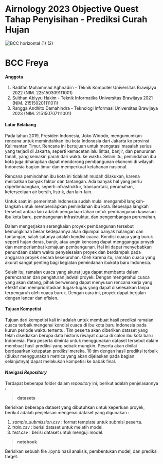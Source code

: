 # Airnology 2023 Objective Quest Tahap Penyisihan - Prediksi Curah Hujan

![BCC horizontal (1) (2)](https://github.com/damahindra/AIRNOLOGY-23/assets/105963394/1b479191-057e-4b11-8950-54a4b65afca0)

# BCC Freya

#### Anggota
1. Radifan Muhammad Aghnadiin - Teknik Komputer Universitas Brawijaya 2022 (NIM. 225150309111001)
2. Sulthan Abiyyu Hakim - Teknik Informatika Universitas Brawijaya 2021 (NIM. 215150201111011)
3. Rangga Andhito Damahindra - Teknologi Informasi Universitas Brawijaya 2023 (NIM. 215150707111001)

#### Latar Belakang
Pada tahun 2019, Presiden Indonesia, Joko Widodo, mengumumkan rencana untuk memindahkan ibu kota Indonesia dari Jakarta ke provinsi Kalimantan Timur. Rencana ini bertujuan untuk mengatasi masalah serius yang terjadi di Jakarta, seperti kemacetan lalu lintas, banjir, dan penurunan tanah, yang semakin parah dari waktu ke waktu. Selain itu, pemindahan ibu kota juga diharapkan dapat mendorong pembangunan ekonomi di wilayah Indonesia bagian timur dan memperkuat ketahanan nasional.

Rencana pemindahan ibu kota ini tidaklah mudah dilakukan, karena melibatkan banyak faktor dan tantangan. Ada banyak hal yang perlu dipertimbangkan, seperti infrastruktur, transportasi, perumahan, ketersediaan air bersih, listrik, dan lain-lain.

Untuk saat ini pemerintah Indonesia sudah mulai mengambil langkah-langkah untuk mempersiapkan pemindahan ibu kota. Beberapa langkah tersebut antara lain adalah pengadaan lahan untuk pembangunan kawasan ibu kota baru, pembangunan infrastruktur, dan pengembangan perumahan.

Dalam mengerjakan serangkaian proyek pembangunan tersebut kemungkinan besar kedepannya akan dijumpai banyak halangan dan tantangan, salah satunya adalah kondisi cuaca. Kondisi cuaca yang buruk seperti hujan deras, banjir, atau angin kencang dapat mengganggu proyek dan memperlambat kemajuan pembangunan. Hal ini dapat menyebabkan penundaan dalam waktu penyelesaian proyek dan berdampak pada anggaran proyek secara keseluruhan. Oleh karena itu, ramalan cuaca yang akurat sangat penting bagi kegiatan pemindahan ibukota baru Indonesia.

Selain itu, ramalan cuaca yang akurat juga dapat membantu dalam perencanaan dan pengaturan jadwal proyek. Dengan mengetahui cuaca yang akan datang, pihak berwenang dapat menyusun rencana kerja yang efektif dan memprioritaskan tugas-tugas yang dapat diselesaikan tanpa terpengaruh oleh cuaca buruk. Dengan cara ini, proyek dapat berjalan dengan lancar dan efisien.

#### Tujuan Kompetisi
Tujuan dari kompetisi kali ini adalah untuk membuat hasil prediksi ramalan cuaca terbaik mengenai kondisi cuaca di ibu kota baru Indonesia pada kurun periode waktu tertentu. Tim peserta akan diberikan dataset yang telah disediakan berupa data historis riwayat cuaca di calon ibu kota baru Indonesia. Para peserta diminta untuk menggunakan dataset tersebut dalam membuat hasil prediksi yang sebaik mungkin. Peserta akan dinilai berdasarkan ketepatan prediksi mereka. 10 tim dengan hasil prediksi terbaik (diukur menggunakan metrics yang akan dijelaskan pada bagian selanjutnya) dapat melakukan kompetisi ke babak final.

#### Navigasi *Repository*
Terdapat beberapa folder dalam _repository_ ini, berikut adalah penjelasannya : 
> **datasets**

  Berisikan beberapa dataset yang dibutuhkan untuk keperluan proyek, berikut adalah penjelasan mengenai dataset yang digunakan :
  1. _sample_submission.csv_ : format template untuk submisi peserta.
  2. _train.csv_ : berisi dataset untuk melatih model.
  3. _test.csv_ : berisi dataset untuk menguji model.
   
> **notebook**

  Berisikan sebuah file .ipynb hasil analisis, pembentukan model, dan prediksi target.
